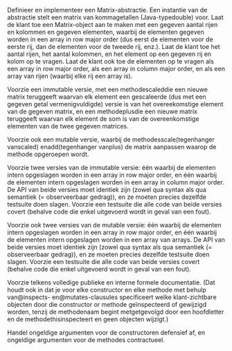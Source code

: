 Definieer en implementeer een Matrix-abstractie. Een instantie van de abstractie stelt een matrix van kommagetallen (Java-typedouble) voor. Laat de klant toe een Matrix-object aan te maken met een gegeven aantal rijen en kolommen en gegeven elementen, waarbij de elementen gegeven worden in een array in row major order (dus eerst de elementen voor de eerste rij, dan de elementen voor de tweede rij, enz.). Laat de klant toe het aantal rijen, het aantal kolommen, en het element op een gegeven rij en kolom op te vragen. Laat de klant ook toe de elementen op te vragen als een array in row major order, als een array in column major order, en als een array van rijen (waarbij elke rij een array is).

Voorzie een immutable versie, met een methodescaleddie een nieuwe matrix teruggeeft waarvan elk element een gescaleerde (dus met een gegeven getal vermenigvuldigde) versie is van het overeekomstige element van de gegeven matrix, en een methodeplusdie een nieuwe matrix teruggeeft waarvan elk element de som is van de overeenkomstige elementen van de twee gegeven matrices.

Voorzie ook een mutable versie, waarbij de methodesscale(tegenhanger vanscaled) enadd(tegenhanger vanplus) de matrix aanpassen waarop de methode opgeroepen wordt.

Voorzie twee versies van de immutable versie: één waarbij de elementen intern opgeslagen worden in een array in row major order, en één waarbij de elementen intern opgeslagen worden in een array in column major order. De API van beide versies moet identiek zijn (zowel qua syntax als qua semantiek (= observeerbaar gedrag)), en ze moeten precies dezelfde testsuite doen slagen. Voorzie een testsuite die alle code van beide versies covert (behalve code die enkel uitgevoerd wordt in geval van een fout).

Voorzie ook twee versies van de mutable versie: één waarbij de elementen intern opgeslagen worden in een array in row major order, en één waarbij de elementen intern opgeslagen worden in een array van arrays. De API van beide versies moet identiek zijn (zowel qua syntax als qua semantiek (= observeerbaar gedrag)), en ze moeten precies dezelfde testsuite doen slagen. Voorzie een testsuite die alle code van beide versies covert (behalve code die enkel uitgevoerd wordt in geval van een fout).

Voorzie telkens volledige publieke en interne formele documentatie. (Dat houdt ook in dat je voor elke constructor en elke methode met behulp van@inspects- en@mutates-clausules specificeert welke klant-zichtbare objecten door die constructor or methode geïnspecteerd of gewijzigd worden, tenzij de methodenaam begint metgetgevolgd door een hoofdletter en de methodethisinspecteert en geen objecten wijzigt.)

Handel ongeldige argumenten voor de constructoren defensief af, en ongeldige argumenten voor de methodes contractueel.
